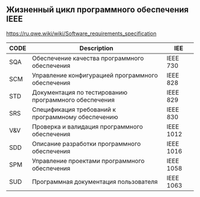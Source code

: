 
## Жизненный цикл программного обеспечения IEEE
https://ru.qwe.wiki/wiki/Software_requirements_specification


|CODE|Description|IEE|
|---|-----|-----|
|SQA|Обеспечение качества программного обеспечения |IEEE 730|
|SCM|Управление конфигурацией программного обеспечения| IEEE 828|
|STD|Документация по тестированию программного обеспечения| IEEE 829|
|SRS|Спецификация требований к программному обеспечению |IEEE 830|
|V&V|Проверка и валидация программного обеспечения |IEEE 1012|
|SDD|Описание разработки программного обеспечения |IEEE 1016|
|SPM|Управление проектами программного обеспечения |IEEE 1058|
|SUD|Программная документация пользователя |IEEE 1063|
